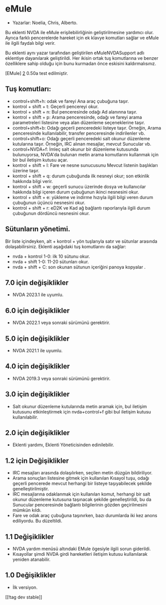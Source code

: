 # eMule #

*	Yazarlar: Noelia, Chris, Alberto.

Bu eklenti NVDA ile eMule erişilebilirliğinin geliştirilmesine yardımcı
olur. Ayrıca farklı pencerelerde hareket için ek klavye komutları sağlar ve
eMule ile ilgili faydalı bilgi verir.

Bu eklenti aynı yazar tarafından geliştirilen eMuleNVDASupport adlı
eklentiye dayanılarak geliştirildi. Her ikisin ortak tuş komutlarına ve
benzer özelliklere sahip olduğu için bunu kurmadan önce eskisini
kaldırmalısınız.

[EMule] [2] 0.50a test edilmiştir.

## Tuş komutları: ##

*	control+shift+h: odak ve fareyi Ana araç çubuğuna  taşır.
*	kontrol + shift + t: Geçerli pencereyi okur.
*	kontrol + shift + n: Bul penceresinde odağı Ad alanınna taşır.
*	kontrol + shift + p: Arama penceresinde, odağı ve fareyi arama
  parametreleri listesine  veya alan düzenleme seçeneklerine taşır.
*	control+shift+b: Odağı geçerli penceredeki listeye taşır. Örneğin, Arama
  penceresinde kullanılabilir, transfer penceresinde indirilenler vb.
*	control+shift+o: Odağı geçerli penceredeki salt okunur düzenleme
  kutularına taşır. Örneğin, IRC alınan mesajlar, mevcut Sunucular vb.
*	control+NVDA+f: İmleç salt okunur bir düzenleme kutusunda bulunuyorsa,
  NVDA'da bulunan metin arama komutlarını kullanmak için bir bul iletişim
  kutusu açar.
*	kontrol + shift + l: Fare ve nesne sunucusunu Mevcut listenin başlıkları
  üzerine taşır.
*	kontrol + shift + q: durum çubuğunda ilk nesneyi okur; son etkinlik
  hakkında bilgi verir.
*	kontrol + shift + w: geçerli sunucu üzerinde dosya ve kullanıcılar
  hakkında bilgi içeren durum çubuğunun ikinci nesnesini okur.
*	kontrol + shift + e: yükleme ve indirme hızıyla ilgili bilgi veren durum
  çubuğunun üçüncü nesnesini okur.
*	kontrol + shift + r: eD2K ve Kad ağ bağlantı raporlarıyla ilgili durum
  çubuğunun dördüncü nesnesini okur.

## Sütunların yönetimi. ##

Bir liste içindeyken, alt + kontrol + yön tuşlarıyla satır ve sütunlar
arasında dolaşabilirsiniz. Eklenti aşağıdaki tuş komutlarını da sağlar:

*	nvda + kontrol 1-0: ilk 10 sütunu okur.
*	nvda + shift 1-0: 11-20 sütunları okur.
*	nvda + shift + C: son okunan sütunun içeriğini panoya kopyalar .

## 7.0 için değişiklikler
* NVDA 2023.1 ile uyumlu.

## 6.0 için değişiklikler
*	NVDA 2022.1 veya sonraki sürümünü gerektirir.

## 5.0 için değişiklikler
*	NVDA 2021.1 ile uyumlu.

## 4.0 için değişiklikler ##
*	NVDA 2019.3 veya sonraki sürümünü gerektirir.

## 3.0 için değişiklikler ##
*	 Salt okunur düzenleme kutularında metin aramak için, bul iletişim
   kutusunu etkinleştirmek için nvda+control+f gibi bul iletişim kutusu
   kullanılabilir.

## 2.0 için değişiklikler ##
*	 Eklenti yardımı, Eklenti Yöneticisinden edinilebilir.

## 1.2 için Değişiklikler ##
*	 IRC mesajları arasında dolaşılırken, seçilen metin düzgün bildiriliyor.
*	 Arama sonuçları listesine gitmek için kullanılan Kısayol tuşu, odağı
   geçerli pencerede mevcut herhangi bir listeye taşıyabilecek şekilde
   genelleştirilmiştir.
*	 IRC mesajlarına odaklanmak için kullanılan komut, herhangi bir salt
   okunur düzenleme kutusuna taşınacak şekilde genelleştirildi, bu da
   Sunucular penceresinde bağlantı bilgilerinin gözden geçirilmesini mümkün
   kıldı.
*	 Fare ve odak araç çubuğuna taşınırken, bazı durumlarda iki kez anons
   ediliyordu. Bu düzeltildi.

## 1.1 Değişiklikler ##
*	 NVDA yardım menüsü altındaki EMule ögesiyle ilgili sorun giderildi.
*	 Kısayollar şimdi NVDA girdi hareketleri iletişim kutusu kullanılarak
   yeniden atanabilir.

## 1.0 Değişiklikler ##
*	 İlk versiyon.

[[!tag dev stable]]

[2]: https://www.emule-project.net
